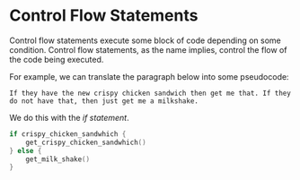 # Control Flow Statements

Control flow statements execute some block of code depending on some condition.
Control flow statements, as the name implies, control the flow of the code being executed.

For example, we can translate the paragraph below into some pseudocode:

```If they have the new crispy chicken sandwich then get me that. If they do not have that, then just get me a milkshake.```

We do this with the *if statement*.
```cpp
if crispy_chicken_sandwhich {
    get_crispy_chicken_sandwhich()
} else {
    get_milk_shake()
}
```